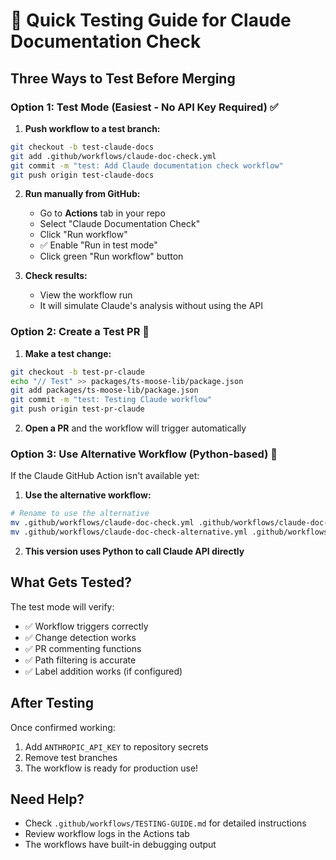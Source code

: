 # 🚀 Quick Testing Guide for Claude Documentation Check

## Three Ways to Test Before Merging

### Option 1: Test Mode (Easiest - No API Key Required) ✅

1. **Push workflow to a test branch:**
```bash
git checkout -b test-claude-docs
git add .github/workflows/claude-doc-check.yml
git commit -m "test: Add Claude documentation check workflow"
git push origin test-claude-docs
```

2. **Run manually from GitHub:**
   - Go to **Actions** tab in your repo
   - Select "Claude Documentation Check"
   - Click "Run workflow"
   - ✅ Enable "Run in test mode"
   - Click green "Run workflow" button

3. **Check results:**
   - View the workflow run
   - It will simulate Claude's analysis without using the API

### Option 2: Create a Test PR 📝

1. **Make a test change:**
```bash
git checkout -b test-pr-claude
echo "// Test" >> packages/ts-moose-lib/package.json
git add packages/ts-moose-lib/package.json
git commit -m "test: Testing Claude workflow"
git push origin test-pr-claude
```

2. **Open a PR** and the workflow will trigger automatically

### Option 3: Use Alternative Workflow (Python-based) 🐍

If the Claude GitHub Action isn't available yet:

1. **Use the alternative workflow:**
```bash
# Rename to use the alternative
mv .github/workflows/claude-doc-check.yml .github/workflows/claude-doc-check.yml.bak
mv .github/workflows/claude-doc-check-alternative.yml .github/workflows/claude-doc-check.yml
```

2. **This version uses Python to call Claude API directly**

## What Gets Tested?

The test mode will verify:
- ✅ Workflow triggers correctly
- ✅ Change detection works
- ✅ PR commenting functions
- ✅ Path filtering is accurate
- ✅ Label addition works (if configured)

## After Testing

Once confirmed working:
1. Add `ANTHROPIC_API_KEY` to repository secrets
2. Remove test branches
3. The workflow is ready for production use!

## Need Help?

- Check `.github/workflows/TESTING-GUIDE.md` for detailed instructions
- Review workflow logs in the Actions tab
- The workflows have built-in debugging output
